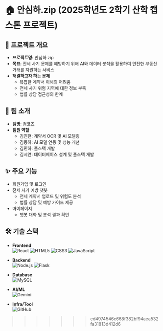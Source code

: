 # 🏠 안심하.zip (2025학년도 2학기 산학 캡스톤 프로젝트)

## 📖 프로젝트 개요
- **프로젝트명**: 안심하.zip
- **목표**: 전세 사기 문제를 예방하기 위해 AI와 데이터 분석을 활용하여 안전한 부동산 거래를 지원하는 서비스
- **해결하고자 하는 문제**
  - 복잡한 계약서 이해의 어려움
  - 전세 사기 위험 지역에 대한 정보 부족
  - 법률 상담 접근성의 한계

## 👥 팀 소개
- **팀명**: 컴코즈
- **팀원 역할**
  - 김진현: 계약서 OCR 및 AI 모델링
  - 김동하: AI 모델 연동 및 성능 개선
  - 김민하: 풀스택 개발
  - 김시연: 데이터베이스 설계 및 풀스택 개발

## ✨ 주요 기능
- 회원가입 및 로그인
- 전세 사기 예방 챗봇
  - 전세 계약서 업로드 및 위험도 분석
  - 법률 상담 및 예방 가이드 제공
- 마이페이지
  - 챗봇 대화 및 분석 결과 확인
    
## 🛠 기술 스택

- **Frontend**  
  ![React](https://img.shields.io/badge/React-61DAFB?style=flat&logo=react&logoColor=black)
  ![HTML5](https://img.shields.io/badge/HTML5-E34F26?style=flat&logo=html5&logoColor=white)
  ![CSS3](https://img.shields.io/badge/CSS3-1572B6?style=flat&logo=css3&logoColor=white)
  ![JavaScript](https://img.shields.io/badge/JavaScript-F7DF1E?style=flat&logo=javascript&logoColor=black)

- **Backend**  
  ![Node.js](https://img.shields.io/badge/Node.js-339933?style=flat&logo=node.js&logoColor=white)
  ![Flask](https://img.shields.io/badge/Flask-000000?style=flat&logo=flask&logoColor=white)

- **Database**  
  ![MySQL](https://img.shields.io/badge/MySQL-4479A1?style=flat&logo=mysql&logoColor=white)

- **AI/ML**  
  ![Gemini](https://img.shields.io/badge/Gemini-4285F4?style=flat&logo=google&logoColor=white)

- **Infra/Tool**  
  ![GitHub](https://img.shields.io/badge/GitHub-181717?style=flat&logo=github&logoColor=white)

>>>>>>> ed4974546c668f382bf94aea532fa31813d412d6
